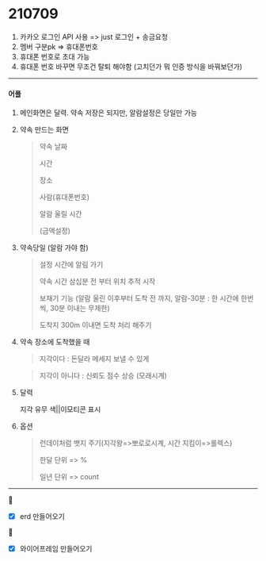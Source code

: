# 210709

1. 카카오 로그인 API 사용 => just 로그인 + 송금요청
2. 멤버 구분pk => 휴대폰번호
3. 휴대폰 번호로 초대 가능
4. 휴대폰 번호 바꾸면 무조건 탈퇴 해야함 (고치던가 뭐 인증 방식을 바꿔보던가)



<hr>

#### 어플

1. 메인화면은 달력. 약속 저장은 되지만, 알람설정은 당일만 가능

2. 약속 만드는 화면

   > 약속 날짜 
   >
   > 시간
   >
   > 장소 
   >
   > 사람(휴대폰번호)
   >
   > 알람 울릴 시간
   >
   > (금액설정)

3. 약속당일 (알람 가야 함)

   >설정 시간에 알림 가기
   >
   >약속 시간 삼십분 전 부터 위치 추적 시작
   >
   >보채기 기능 (알람 울린 이후부터 도착 전 까지, 알람-30분 : 한 시간에 한번씩, 30분 이내는 무제한)
   >
   >도착지 300m 이내면 도착 처리 해주기

4. 약속 장소에 도착했을 때

   > 지각이다 : 돈달라 메세지 보낼 수 있게

   > 지각이 아니다 : 신뢰도 점수 상승 (모래시계)

5. 달력

   지각 유무 색||이모티콘 표시

6. 옵션

   > 런데이처럼 뱃지 주기(지각왕=>뽀로로시계, 시간 지킴이=>롤렉스)
   >
   > 한달 단위 => %
   >
   > 일년 단위 => count  



<hr>
🍒 

- [x] erd 만들어오기

🍉 

- [x] 와이어프레임 만들어오기

